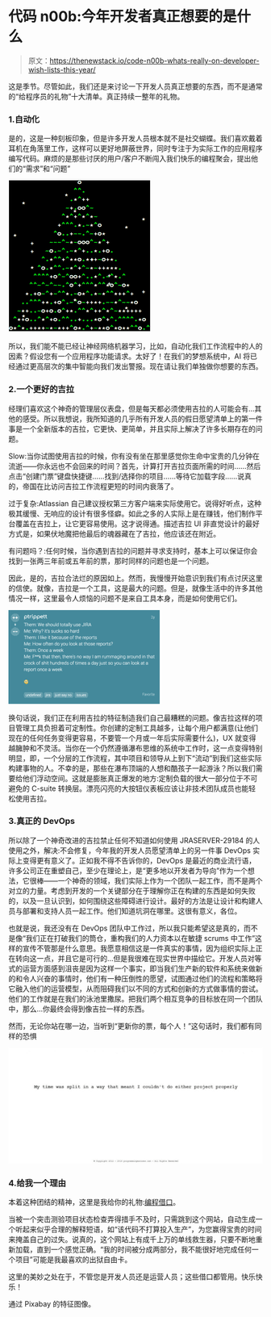 # 代码 n00b:今年开发者真正想要的是什么

> 原文：<https://thenewstack.io/code-n00b-whats-really-on-developer-wish-lists-this-year/>

这是季节。尽管如此，我们还是来讨论一下开发人员真正想要的东西，而不是通常的“给程序员的礼物”十大清单。真正持续一整年的礼物。

### 1.自动化

是的，这是一种刻板印象，但是许多开发人员根本就不是社交蝴蝶。我们喜欢戴着耳机在角落里工作，这样可以更好地屏蔽世界，同时专注于为实际工作的应用程序编写代码。麻烦的是那些讨厌的用户/客户不断闯入我们快乐的编程聚会，提出他们的“需求”和“问题”

![](img/83f3f746903596a443eebe19cdc133d6.png)

所以，我们能不能已经让神经网络机器学习，比如，自动化我们工作流程中的人的因素？假设您有一个应用程序功能请求。太好了！在我们的梦想系统中，AI 将已经通过更高层次的集中智能向我们发出警报。现在请让我们单独做你想要的东西。

### 2.一个更好的吉拉

经理们喜欢这个神奇的管理层仪表盘，但是每天都必须使用吉拉的人可能会有…其他的感受。所以我想说，我所知道的几乎所有开发人员的假日愿望清单上的第一件事是一个全新版本的吉拉，它更快、更简单，并且实际上解决了许多长期存在的问题。

Slow:当你试图使用吉拉的时候，你有没有坐在那里感觉你生命中宝贵的几分钟在流逝——你永远也不会回来的时间？首先，计算打开吉拉页面所需的时间……然后点击“创建门票”键盘快捷键……找到/选择你的项目……等待它加载字段……说真的，帝国在比访问吉拉工作流程更短的时间内衰落了。

过于复杂:Atlassian 自己建议授权第三方客户端来实际使用它。说得好听点，这种极其缓慢、无响应的设计有很多怪癖。如此之多的人实际上是在赚钱，他们制作平台覆盖在吉拉上，让它更容易使用。这才说得通。描述吉拉 UI 非直觉设计的最好方式是，如果伏地魔把他最后的魂器藏在了吉拉，他应该还在附近。

有问题吗？:任何时候，当你遇到吉拉的问题并寻求支持时，基本上可以保证你会找到一张两三年前或五年前的票，那时同样的问题也是一个问题。

因此，是的，吉拉合法烂的原因如上。然而，我慢慢开始意识到我们有点讨厌这里的信使。就像，吉拉是一个工具，这是最大的问题。但是，就像生活中的许多其他情况一样，这里最令人烦恼的问题不是来自工具本身，而是如何使用它们。

![](img/5fb8131e52986febcbd170c582782899.png)

换句话说，我们正在利用吉拉的特征制造我们自己最糟糕的问题。像吉拉这样的项目管理工具负担着可定制性。你创建的定制工具越多，让每个用户都满意(让他们现在的任何任务变得更容易，不要管一个月或一年后实际需要什么)，UX 就变得越臃肿和不灵活。当你在一个仍然遵循瀑布思维的系统中工作时，这一点变得特别明显，即，一个分层的工作流程，其中项目和领导从上到下“流动”到我们这些实际构建事物的人。不幸的是，那些在瀑布顶端的人想和酷孩子一起游泳？所以我们需要给他们浮动空间。这就是膨胀真正爆发的地方:定制负载的很大一部分位于不可避免的 C-suite 转换层。漂亮闪亮的大按钮仪表板应该让非技术团队成员也能轻松使用吉拉。

### 3.真正的 DevOps

所以除了一个神奇改进的吉拉禁止任何不知道如何使用 JRASERVER-29184 的人使用之外，解决:不会修复，今年我的开发人员愿望清单上的另一件事 DevOps 实际上变得更有意义了。正如我不得不告诉你的，DevOps 是最近的商业流行语，许多公司正在重塑自己，至少在理论上，是“更多地以开发者为导向”作为一个想法，它很棒——一个神奇的领域，我们实际上作为一个团队一起工作，而不是两个对立的力量。考虑到开发的一个关键部分在于理解你正在构建的东西是如何失败的，以及一旦认识到，如何围绕这些障碍进行设计。最好的方法是让设计和构建人员与部署和支持人员一起工作。他们知道坑洞在哪里。这很有意义，各位。

也就是说，我还没有在 DevOps 团队中工作过，所以我只能希望这是真的，而不是像“我们正在打破我们的筒仓，重构我们的人力资本以在敏捷 scrums 中工作”这样的宣传不管那是什么意思。我愿意相信这是一件真实的事情，因为组织实际上正在转向这一点，并且它是可行的…但是我很难在现实世界中描绘它。开发人员对等式的运营方面感到沮丧是因为这样一个事实，即当我们生产新的软件和系统来做新的和令人兴奋的事情时，他们有一种压倒性的愿望，试图通过他们的流程和策略将它融入他们的运营模型，从而阻碍我们以不同的方式和创新的方式做事情的尝试。他们的工作就是在我们的泳池里撒尿。把我们两个相互竞争的目标放在同一个团队中，那么…你最终会得到像吉拉一样的东西。

然而，无论你站在哪一边，当听到“更新你的票，每个人！”这句话时，我们都有同样的恐惧

[![](img/10f479321a8b866b9adef57cf7bc5356.png)](http://programmingexcuses.com/)

### 4.给我一个理由

本着这种团结的精神，这里是我给你的礼物:[编程借口](http://programmingexcuses.com/)。

当被一个突击测验项目状态检查弄得措手不及时，只需跳到这个网站，自动生成一个听起来似乎合理的解释短语，如“该代码不打算投入生产”，为您赢得宝贵的时间来掩盖自己的过失。说真的，这个网站上有成千上万的单线救生器，只要不断地重新加载，直到一个感觉正确。“我的时间被分成两部分，我不能很好地完成任何一个项目”可能是我最喜欢的出狱自由卡。

这里的美妙之处在于，不管您是开发人员还是运营人员；这些借口都管用。快乐快乐！

通过 Pixabay 的特征图像。

<svg xmlns:xlink="http://www.w3.org/1999/xlink" viewBox="0 0 68 31" version="1.1"><title>Group</title> <desc>Created with Sketch.</desc></svg>